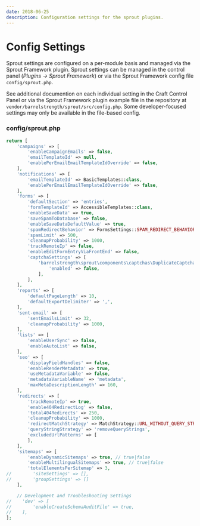 ```yaml
---
date: 2018-06-25
description: Configuration settings for the sprout plugins.
---
```


# Config Settings

Sprout settings are configured on a per-module basis and managed via the Sprout Framework plugin. Sprout settings can be managed in the control panel (_Plugins -> Sprout Framework_) or via the Sprout Framework config file `config/sprout.php`.

See additional documention on each individual setting in the Craft Control Panel or via the Sprout Framework plugin example file in the repository at `vendor/barrelstrength/sprout/src/config.php`. Some developer-focused settings may only be available in the file-based config.

### config/sprout.php

``` php
return [
    'campaigns' => [
        'enableCampaignEmails' => false,
        'emailTemplateId' => null,
        'enablePerEmailEmailTemplateIdOverride' => false,
    ],
    'notifications' => [
        'emailTemplateId' => BasicTemplates::class,
        'enablePerEmailEmailTemplateIdOverride' => false,
    ],
    'forms' => [
        'defaultSection' => 'entries',
        'formTemplateId' => AccessibleTemplates::class,
        'enableSaveData' => true,
        'saveSpamToDatabase' => false,
        'enableSaveDataDefaultValue' => true,
        'spamRedirectBehavior' => FormsSettings::SPAM_REDIRECT_BEHAVIOR_NORMAL,
        'spamLimit' => 500,
        'cleanupProbability' => 1000,
        'trackRemoteIp' => false,
        'enableEditFormEntryViaFrontEnd' => false,
        'captchaSettings' => [
            'barrelstrength\sprout\components\captchas\DuplicateCaptcha' => [
                'enabled' => false,
            ],
        ],
    ],
    'reports' => [
        'defaultPageLength' => 10,
        'defaultExportDelimiter' => ',',
    ],
    'sent-email' => [
        'sentEmailsLimit' => 32,
        'cleanupProbability' => 1000,
    ],
    'lists' => [
        'enableUserSync' => false,
        'enableAutoList' => false,
    ],
    'seo' => [
        'displayFieldHandles' => false,
        'enableRenderMetadata' => true,
        'useMetadataVariable' => false,
        'metadataVariableName' => 'metadata',
        'maxMetaDescriptionLength' => 160,
    ],
    'redirects' => [
        'trackRemoteIp' => true,
        'enable404RedirectLog' => false,
        'total404Redirects' => 250,
        'cleanupProbability' => 1000,
        'redirectMatchStrategy' => MatchStrategy::URL_WITHOUT_QUERY_STRINGS,
        'queryStringStrategy' => 'removeQueryStrings',
        'excludedUrlPatterns' => [
        ],
    ],
    'sitemaps' => [
        'enableDynamicSitemaps' => true, // true|false
        'enableMultilingualSitemaps' => true, // true|false
        'totalElementsPerSitemap' => 3,
//        'siteSettings' => [],
//        'groupSettings' => []
    ],

    // Development and Troubleshooting Settings
//    'dev' => [
//        'enableCreateSchemaAuditFile' => true,
//    ],
];
```

